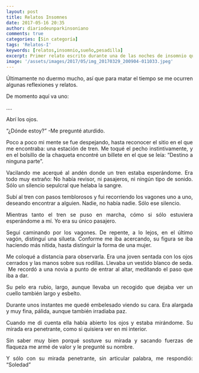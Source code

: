 ```yaml
---
layout: post
title: Relatos Insomnes
date: 2017-05-16 20:35
author: diariodeunparkinsoniano
comments: true
categories: [Sin categoría]
tags: 'Relatos-I'
keywords: [relatos,insomnio,sueño,pesadilla]
excerpt: Primer relato escrito durante una de las noches de insomnio que provoca la Enfermedad de Parkinson
image: '/assets/images/2017/05/img_20170329_200904-011033.jpeg'
---
```

<p style="text-align:justify;">Últimamente no duermo mucho, así que para matar el tiempo se me ocurren algunas reflexiones y relatos.</p>
<p style="text-align:justify;">De momento aquí va uno:</p>
<p style="text-align:justify;">….</p>
<p style="text-align:justify;">Abrí los ojos.</p>
<p style="text-align:justify;">“¿Dónde estoy?” -Me pregunté aturdido.</p>
<p style="text-align:justify;">Poco a poco mi mente se fue despejando, hasta reconocer el sitio en el que me encontraba: una estación de tren. Me toqué el pecho instintivamente, y en el bolsillo de la chaqueta encontré un billete en el que se leía: “Destino a ninguna parte”.</p>
<p style="text-align:justify;">Vacilando me acerqué al andén donde un tren estaba esperándome. Era todo muy extraño: No había revisor, ni pasajeros, ni ningún tipo de sonido. Sólo un silencio sepulcral que helaba la sangre.</p>
<p style="text-align:justify;">Subí al tren con pasos temblorosos y fui recorriendo los vagones uno a uno, deseando encontrar a alguien. Nadie, no había nadie. Sólo ese silencio.</p>
<p style="text-align:justify;">Mientras tanto el tren se puso en marcha, cómo si sólo estuviera esperándome a mí. Yo era su único pasajero.</p>
<p style="text-align:justify;">Seguí caminando por los vagones. De repente, a lo lejos, en el último vagón, distinguí una silueta. Conforme me iba acercando, su figura se iba haciendo más nítida, hasta distinguir la forma de una mujer.</p>
<p style="text-align:justify;">Me coloqué a distancia para observarla. Era una joven sentada con los ojos cerrados y las manos sobre sus rodillas. Llevaba un vestido blanco de seda.  Me recordó a una novia a punto de entrar al altar, meditando el paso que iba a dar.</p>
<p style="text-align:justify;">Su pelo era rubio, largo, aunque llevaba un recogido que dejaba ver un cuello también largo y esbelto.</p>
<p style="text-align:justify;">Durante unos instantes me quedé embelesado viendo su cara. Era alargada y muy fina, pálida, aunque también irradiaba paz.</p>
<p style="text-align:justify;">Cuando me di cuenta ella había abierto los ojos y estaba mirándome. Su mirada era penetrante, como si quisiera ver en mi interior.</p>
<p style="text-align:justify;">Sin saber muy bien porqué sostuve su mirada y sacando fuerzas de flaqueza me armé de valor y le pregunté su nombre.</p>
<p style="text-align:justify;">Y sólo con su mirada penetrante, sin articular palabra, me respondió: “Soledad”</p>
